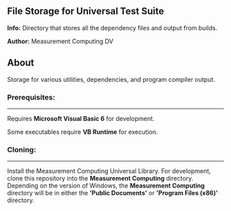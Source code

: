 ## File Storage for Universal Test Suite
**Info:** Directory that stores all the dependency files and output from builds.

**Author:** Measurement Computing DV

## About
Storage for various utilities, dependencies, and program compiler output. 

### Prerequisites:
---------------
Requires **Microsoft Visual Basic 6** for development.

Some executables require **VB Runtime** for execution.

### Cloning:
---------------
Install the Measurement Computing Universal Library. For development, clone this repository into the **Measurement Computing** directory. Depending on the version of Windows, the **Measurement Computing** directory will be in either the **'Public Documents'** or **'Program Files (x86)'** directory.


